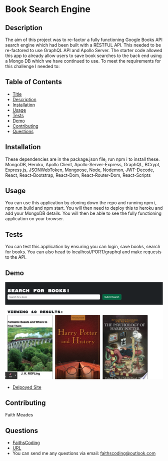 # Book Search Engine

## Description

The aim of this project was to re-factor a fully functioning Google Books API search engine which had been built with a RESTFUL API. This needed to be re-factored to use GraphQL API and Apollo Server. The starter code allowed this app to already allow users to save book searches to the back end using a Mongo DB which we have continued to use. To meet the requirements for this challenge I needed to:

## Table of Contents

- [Title](#title)
- [Description](#description)
- [Installation](#installation)
- [Usage](#usage)
- [Tests](#tests)
- [Demo](#demo)
- [Contributing](#contributing)
- [Questions](#questions)

## Installation

These dependencies are in the package.json file, run npm i to install these.
MongoDB, Heroku, Apollo Client, Apollo-Server-Express, GraphQL, BCrypt, Express.js, JSONWebToken, Mongoose, Node, Nodemon, JWT-Decode, React, React-Bootstrap, React-Dom, React-Router-Dom, React-Scripts

## Usage

You can use this application by cloning down the repo and running npm i, npm run build and npm start. You will then need to deploy this to heroku and add your MongoDB details. You will then be able to see the fully functioning application on your browser.

## Tests

You can test this application by ensuring you can login, save books, search for books. You can also head to localhost/PORT/graphql and make requests to the API.

## Demo

![screenshot](assets/screenshot.png)

- [Delpoyed Site](https://faiths-book-search-engine-c5f95707a749.herokuapp.com/)

## Contributing

Faith Meades

## Questions

- [FaithsCoding](https://github.com/FaithsCoding)
- [URL](https://github.com/FaithsCoding/book-search-engine)
- You can send me any questions via email: faithscoding@outlook.com
